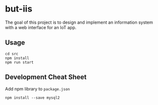 # but-iis

The goal of this project is to design and implement an information system with a web interface for an IoT app.

## Usage
```
cd src
npm install
npm run start
```

## Development Cheat Sheet
Add npm library to `package.json`
```
npm install --save mysql2
```